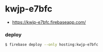 # kwjp-e7bfc
- https://kwjp-e7bfc.firebaseapp.com/
### deploy
```bash
$ firebase deploy --only hosting:kwjp-e7bfc
```
